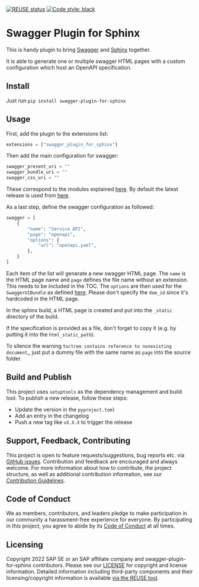 [![REUSE status](https://api.reuse.software/badge/github.com/SAP/swagger-plugin-for-sphinx)](https://api.reuse.software/info/github.com/SAP/swagger-plugin-for-sphinx)
[![Code style: black](https://img.shields.io/badge/code%20style-black-000000.svg)](https://github.com/psf/black)

# Swagger Plugin for Sphinx

This is handy plugin to bring [Swagger](https://swagger.io/) and [Sphinx](https://www.sphinx-doc.org/en/master/) together.

It is able to generate one or multiple swagger HTML pages with a custom configuration which host an OpenAPI specification.

## Install

Just run `pip install swagger-plugin-for-sphinx`


## Usage

First, add the plugin to the extensions list:
```python
extensions = ["swagger_plugin_for_sphinx"]
```

Then add the main configuration for swagger:
```python
swagger_present_uri = ""
swagger_bundle_uri = ""
swagger_css_uri = ""
```
These correspond to the modules explained [here](https://github.com/swagger-api/swagger-ui/blob/master/docs/usage/installation.md).
By default the latest release is used from [here](https://cdn.jsdelivr.net/npm/swagger-ui-dist@latest).

As a last step, define the swagger configuration as followed:
```python
swagger = [
    {
        "name": "Service API",
        "page": "openapi",
        "options": {
            "url": "openapi.yaml",
        },
    }
]
```
Each item of the list will generate a new swagger HTML page.
The `name` is the HTML page name and `page` defines the file name without an extension. This needs to be included in the TOC.
The `options` are then used for the `SwaggerUIBundle` as defined [here](https://github.com/swagger-api/swagger-ui/blob/master/docs/usage/configuration.md).
Please don't specify the `dom_id` since it's hardcoded in the HTML page.

In the sphinx build, a HTML page is created and put into the `_static` directory of the build.

If the specification is provided as a file, don't forget to copy it (e.g. by putting it into the `html_static_path`).

To silence the warning `toctree contains reference to nonexisting document`,, just put a dummy file with the same name as `page` into the source folder.

## Build and Publish

This project uses `setuptools` as the dependency management and build tool.
To publish a new release, follow these steps:
* Update the version in the `pyproject.toml`
* Add an entry in the changelog
* Push a new tag like `vX.X.X` to trigger the release

## Support, Feedback, Contributing

This project is open to feature requests/suggestions, bug reports etc. via [GitHub issues](https://github.com/SAP/<your-project>/issues). Contribution and feedback are encouraged and always welcome. For more information about how to contribute, the project structure, as well as additional contribution information, see our [Contribution Guidelines](CONTRIBUTING.md).

## Code of Conduct

We as members, contributors, and leaders pledge to make participation in our community a harassment-free experience for everyone. By participating in this project, you agree to abide by its [Code of Conduct](CODE_OF_CONDUCT.md) at all times.

## Licensing

Copyright 2022 SAP SE or an SAP affiliate company and swagger-plugin-for-sphinx contributors.
Please see our [LICENSE](LICENSE) for copyright and license information.
Detailed information including third-party components and their licensing/copyright information is available [via the REUSE tool](https://api.reuse.software/info/github.com/SAP/<your-project>).
